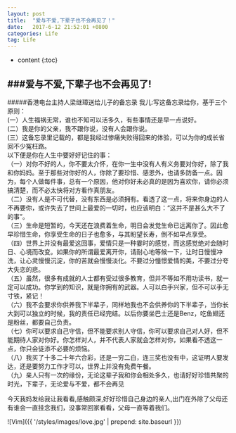 ```yaml
---
layout: post
title:  "爱与不爱,下辈子也不会再见了！"
date:   2017-6-12 21:52:01 +0800
categories: Life
tag: Life
---
```


* content
{:toc}



###爱与不爱,下辈子也不会再见了!
-----------------

#####香港电台主持人梁继璋送给儿子的备忘录
我儿:写这备忘录给你，基于三个原则：<br>
(一）人生福祸无常，谁也不知可以活多久，有些事情还是早一点说好。<br>
(二）我是你的父亲，我不跟你说，没有人会跟你说。<br>
(三）这备忘录里记载的，都是我经过惨痛失败得回来的体验，可以为你的成长省回不少冤枉路。<br>
以下便是你在人生中要好好记住的事：<br>
（一）对你不好的人，你不要太介怀，在你一生中没有人有义务要对你好，除了我和你妈妈。至于那些对你好的人，你除了要珍惜、感恩外，也请多防备一点。因为，每个人做每件事，总有一个原因，他对你好未必真的是因为喜欢你，请你必须搞清楚，而不必太快将对方看作真朋友。<br>
（二）没有人是不可代替，没有东西是必须拥有。看透了这一点，将来你身边的人不再要你，或许失去了世间上最爱的一切时，也应该明白：“这并不是甚么大不了的事”。<br>
（三）生命是短暂的，今天还在浪费着生命，明日会发觉生命已远离你了。因此愈早珍惜生命，你享受生命的日子也愈多，与其盼望长寿，倒不如早点享受。<br>
（四）世界上并没有最爱这回事，爱情只是一种霎时的感觉，而这感觉绝对会随时日、心境而改变。如果你的所谓最爱离开你，请耐心地等候一下，让时日慢慢冲洗，让心灵慢慢沉淀，你的苦就会慢慢淡化。不要过分憧憬爱情的美，不要过分夸大失恋的悲。<br>
（五）虽然，很多有成就的人士都有受过很多教育，但并不等如不用功读书，就一定可以成功。你学到的知识，就是你拥有的武器。人可以白手兴家，但不可以手无寸铁，紧记！<br>
（六）我不会要求你供养我下半辈子，同样地我也不会供养你的下半辈子，当你长大到可以独立的时候，我的责任已经完结。以后你要坐巴士还是Benz，吃鱼翅还是粉丝，都要自己负责。<br>
（七）你可以要求自己守信，但不能要求别人守信，你可以要求自己对人好，但不能期待人家对你好。你怎样对人，并不代表人家就会怎样对你，如果看不透这一点，你只会徒添不必要的烦恼。<br>
（八）我买了十多二十年六合彩，还是一穷二白，连三奖也没有中，这证明人要发达，还是要努力工作才可以，世界上并没有免费午餐。<br>
（九）亲人只有一次的缘份，无论这辈子我和你会相处多久，也请好好珍惜共聚的时光，下辈子，无论爱与不爱，都不会再见<br>

今天我妈发给我让我看看,感触颇深,好好珍惜自己身边的亲人,出门在外除了父母还有谁会一直挂念我们，没事常回家看看，父母一直等着我们。

![Vim]({{ '/styles/images/love.jpg' | prepend: site.baseurl  }})
